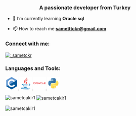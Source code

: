 <h3 align="center">A passionate developer from Turkey</h3>

- 🌱 I’m currently learning **Oracle sql**

- 📫 How to reach me **sametttckr@gmail.com**

<h3 align="left">Connect with me:</h3>
<p align="left">
<a href="https://instagram.com/_sametckr" target="blank"><img align="center" src="https://raw.githubusercontent.com/rahuldkjain/github-profile-readme-generator/master/src/images/icons/Social/instagram.svg" alt="_sametckr" height="30" width="40" /></a>
</p>

<h3 align="left">Languages and Tools:</h3>
<p align="left"> <a href="https://www.cprogramming.com/" target="_blank" rel="noreferrer"> <img src="https://raw.githubusercontent.com/devicons/devicon/master/icons/c/c-original.svg" alt="c" width="40" height="40"/> </a> <a href="https://www.java.com" target="_blank" rel="noreferrer"> <img src="https://raw.githubusercontent.com/devicons/devicon/master/icons/java/java-original.svg" alt="java" width="40" height="40"/> </a> <a href="https://www.oracle.com/" target="_blank" rel="noreferrer"> <img src="https://raw.githubusercontent.com/devicons/devicon/master/icons/oracle/oracle-original.svg" alt="oracle" width="40" height="40"/> </a> <a href="https://www.python.org" target="_blank" rel="noreferrer"> <img src="https://raw.githubusercontent.com/devicons/devicon/master/icons/python/python-original.svg" alt="python" width="40" height="40"/> </a> </p>

<p><img align="left" src="https://github-readme-stats.vercel.app/api/top-langs?username=sametcakir1&show_icons=true&locale=en&layout=compact" alt="sametcakir1" /></p>

<p>&nbsp;<img align="center" src="https://github-readme-stats.vercel.app/api?username=sametcakir1&show_icons=true&locale=en" alt="sametcakir1" /></p>

<p><img align="center" src="https://github-readme-streak-stats.herokuapp.com/?user=sametcakir1&" alt="sametcakir1" /></p>
